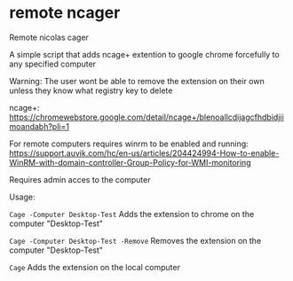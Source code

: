 # remote ncager
Remote nicolas cager


A simple script that adds ncage+ extention to google chrome forcefully to any specified computer

Warning: The user wont be able to remove the extension on their own unless they know what registry key to delete

ncage+: https://chromewebstore.google.com/detail/ncage+/blenoallcdijagcfhdbidjiimoandabh?pli=1

For remote computers requires winrm to be enabled and running: https://support.auvik.com/hc/en-us/articles/204424994-How-to-enable-WinRM-with-domain-controller-Group-Policy-for-WMI-monitoring


Requires admin acces to the computer

Usage:

```Cage -Computer Desktop-Test```     Adds the extension to chrome on the computer "Desktop-Test"

```Cage -Computer Desktop-Test -Remove``` Removes the extension on the computer "Desktop-Test"

```Cage``` Adds the extension on the local computer
